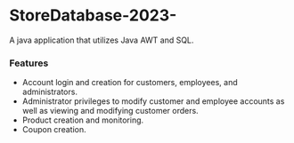 # StoreDatabase-2023-

A java application that utilizes Java AWT and SQL.

### Features
- Account login and creation for customers, employees, and administrators.
- Administrator privileges to modify customer and employee accounts as well as viewing and modifying customer orders.
- Product creation and monitoring.
- Coupon creation.




